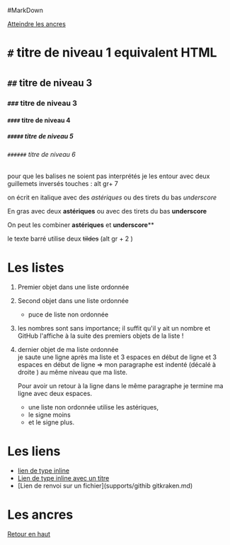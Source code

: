 #MarkDown
<a name="top">

[Atteindre les ancres](#ancres)

# `#` titre de niveau 1 equivalent HTML <h1></h1>
## `##` titre de niveau 3
### `###` titre de niveau 3
#### `####` titre de niveau 4
##### `#####` titre de niveau 5
###### `######` titre de niveau 6

pour que les balises ne soient pas interprétés je les entour avec deux guillemets inversés touches : alt gr+ 7

on écrit en italique avec des *astériques* ou des tirets du bas _underscore_

En gras avec deux **astériques** ou avec des tirets du bas __underscore__

On peut les combiner **astériques** et __underscore__**

le texte barré utilise deux ~~tildes~~ (alt gr + 2 )

# Les listes

1. Premier objet dans une liste ordonnée
2. Second objet dans une liste ordonnée
     * puce de liste non ordonnée
18. les nombres sont sans importance; il suffit qu'il y ait un nombre et GitHub l'affiche à la suite des premiers objets de la liste !
4. dernier objet de ma liste ordonnée                                                                               
     je saute une ligne après ma liste et 3 espaces en début de ligne et 3 espaces en début de ligne => mon paragraphe est indenté (décalé à droite ) au même niveau que ma liste.

    Pour avoir un retour à la ligne dans le même paragraphe je termine ma ligne avec deux espaces.     
     * une liste non ordonnée utilise les astériques,
     - le signe moins
     + et le signe plus.
# Les liens

   * [lien de type inline](https://www.google.com)   
   * [Lien de type inline avec un titre](https://www.google.com "Accueil de Google")
   * [Lien de renvoi sur un fichier](supports/githib gitkraken.md)


# Les ancres

<a name="ancres">

[Retour en haut]("#top)
